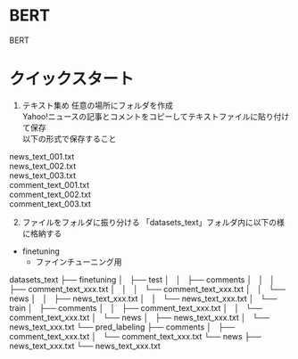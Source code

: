 # BERT
BERT
# クイックスタート
1. テキスト集め
任意の場所にフォルダを作成  
Yahoo!ニュースの記事とコメントをコピーしてテキストファイルに貼り付けて保存  
以下の形式で保存すること  

news_text_001.txt  
news_text_002.txt  
news_text_003.txt  
comment_text_001.txt  
comment_text_002.txt  
comment_text_003.txt  

2. ファイルをフォルダに振り分ける
「datasets_text」フォルダ内に以下の様に格納する  
- finetuning
  - ファインチューニング用



datasets_text
├── finetuning
│   ├── test
│   │   ├── comments
│   │   │   ├── comment_text_xxx.txt
│   │   │   └── comment_text_xxx.txt
│   │   └── news
│   │       ├── news_text_xxx.txt
│   │       └── news_text_xxx.txt
│   └── train
│       ├── comments
│       │   ├── comment_text_xxx.txt
│       │   └── comment_text_xxx.txt
│       └── news
│           ├── news_text_xxx.txt
│           └── news_text_xxx.txt
└── pred_labeling
    ├── comments
    │   ├── comment_text_xxx.txt
    │   └── comment_text_xxx.txt
    └── news
        ├── news_text_xxx.txt
        └── news_text_xxx.txt

